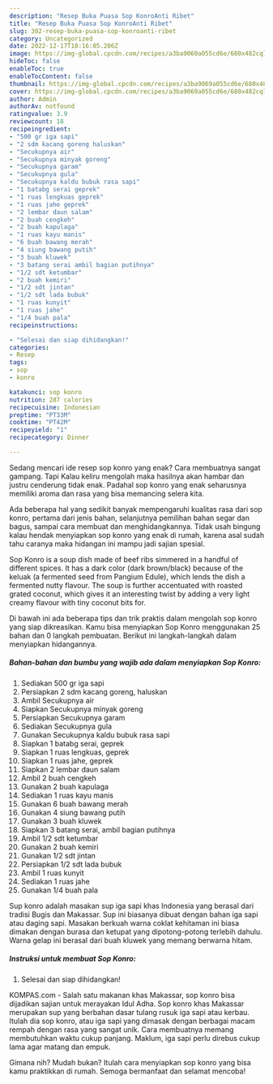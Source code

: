 ```yaml
---
description: "Resep Buka Puasa Sop KonroAnti Ribet"
title: "Resep Buka Puasa Sop KonroAnti Ribet"
slug: 302-resep-buka-puasa-sop-konroanti-ribet
category: Uncategorized
date: 2022-12-17T18:16:05.206Z
image: https://img-global.cpcdn.com/recipes/a3ba9069a055cd6e/680x482cq70/sop-konro-foto-resep-utama.jpg
hideToc: false
enableToc: true
enableTocContent: false
thumbnail: https://img-global.cpcdn.com/recipes/a3ba9069a055cd6e/680x482cq70/sop-konro-foto-resep-utama.jpg
cover: https://img-global.cpcdn.com/recipes/a3ba9069a055cd6e/680x482cq70/sop-konro-foto-resep-utama.jpg
author: Admin
authorAv: notfound
ratingvalue: 3.9
reviewcount: 18
recipeingredient:
- "500 gr iga sapi"
- "2 sdm kacang goreng haluskan"
- "Secukupnya air"
- "Secukupnya minyak goreng"
- "Secukupnya garam"
- "Secukupnya gula"
- "Secukupnya kaldu bubuk rasa sapi"
- "1 batabg serai geprek"
- "1 ruas lengkuas geprek"
- "1 ruas jahe geprek"
- "2 lembar daun salam"
- "2 buah cengkeh"
- "2 buah kapulaga"
- "1 ruas kayu manis"
- "6 buah bawang merah"
- "4 siung bawang putih"
- "3 buah kluwek"
- "3 batang serai ambil bagian putihnya"
- "1/2 sdt ketumbar"
- "2 buah kemiri"
- "1/2 sdt jintan"
- "1/2 sdt lada bubuk"
- "1 ruas kunyit"
- "1 ruas jahe"
- "1/4 buah pala"
recipeinstructions:

- "Selesai dan siap dihidangkan!"
categories:
- Resep
tags:
- sop
- konro

katakunci: sop konro 
nutrition: 287 calories
recipecuisine: Indonesian
preptime: "PT33M"
cooktime: "PT42M"
recipeyield: "1"
recipecategory: Dinner

---
```



Sedang mencari ide resep sop konro yang enak? Cara membuatnya sangat gampang. Tapi Kalau keliru mengolah maka hasilnya akan hambar dan justru cenderung tidak enak. Padahal sop konro yang enak seharusnya memiliki aroma dan rasa yang bisa memancing selera kita.


Ada beberapa hal yang sedikit banyak mempengaruhi kualitas rasa dari sop konro, pertama dari jenis bahan, selanjutnya pemilihan bahan segar dan bagus, sampai cara membuat dan menghidangkannya. Tidak usah bingung kalau hendak menyiapkan sop konro yang enak di rumah, karena asal sudah tahu caranya maka hidangan ini mampu jadi sajian spesial.

Sop Konro is a soup dish made of beef ribs simmered in a handful of different spices. It has a dark color (dark brown/black) because of the keluak (a fermented seed from Pangium Edule), which lends the dish a fermented nutty flavour. The soup is further accentuated with roasted grated coconut, which gives it an interesting twist by adding a very light creamy flavour with tiny coconut bits for.


Di bawah ini ada beberapa tips dan trik praktis dalam mengolah sop konro yang siap dikreasikan. Kamu bisa menyiapkan Sop Konro menggunakan 25 bahan dan 0 langkah pembuatan. Berikut ini langkah-langkah dalam menyiapkan hidangannya.

<!--inarticleads1-->

##### Bahan-bahan dan bumbu yang wajib ada dalam menyiapkan Sop Konro:

1. Sediakan 500 gr iga sapi
1. Persiapkan 2 sdm kacang goreng, haluskan
1. Ambil Secukupnya air
1. Siapkan Secukupnya minyak goreng
1. Persiapkan Secukupnya garam
1. Sediakan Secukupnya gula
1. Gunakan Secukupnya kaldu bubuk rasa sapi
1. Siapkan 1 batabg serai, geprek
1. Siapkan 1 ruas lengkuas, geprek
1. Siapkan 1 ruas jahe, geprek
1. Siapkan 2 lembar daun salam
1. Ambil 2 buah cengkeh
1. Gunakan 2 buah kapulaga
1. Sediakan 1 ruas kayu manis
1. Gunakan 6 buah bawang merah
1. Gunakan 4 siung bawang putih
1. Gunakan 3 buah kluwek
1. Siapkan 3 batang serai, ambil bagian putihnya
1. Ambil 1/2 sdt ketumbar
1. Gunakan 2 buah kemiri
1. Gunakan 1/2 sdt jintan
1. Persiapkan 1/2 sdt lada bubuk
1. Ambil 1 ruas kunyit
1. Sediakan 1 ruas jahe
1. Gunakan 1/4 buah pala


Sup konro adalah masakan sup iga sapi khas Indonesia yang berasal dari tradisi Bugis dan Makassar. Sup ini biasanya dibuat dengan bahan iga sapi atau daging sapi. Masakan berkuah warna coklat kehitaman ini biasa dimakan dengan burasa dan ketupat yang dipotong-potong terlebih dahulu. Warna gelap ini berasal dari buah kluwek yang memang berwarna hitam. 

<!--inarticleads2-->

##### Instruksi untuk membuat Sop Konro:


1. Selesai dan siap dihidangkan!

KOMPAS.com - Salah satu makanan khas Makassar, sop konro bisa dijadikan sajian untuk merayakan Idul Adha. Sop konro khas Makassar merupakan sup yang berbahan dasar tulang rusuk iga sapi atau kerbau. Itulah dia sop konro, atau iga sapi yang dimasak dengan berbagai macam rempah dengan rasa yang sangat unik. Cara membuatnya memang membutuhkan waktu cukup panjang. Maklum, iga sapi perlu direbus cukup lama agar matang dan empuk. 

Gimana nih? Mudah bukan? Itulah cara menyiapkan sop konro yang bisa kamu praktikkan di rumah. Semoga bermanfaat dan selamat mencoba!
